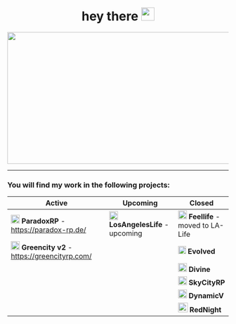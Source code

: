 
 

 <h1 align="center">
  hey there
  <img src="https://media.giphy.com/media/hvRJCLFzcasrR4ia7z/giphy.gif" width="30px"/>
</h1>


<div align="center">
  <img src="https://cdn.hashnode.com/res/hashnode/image/upload/v1595331045788/7DTc5AKaw.gif?auto=format,compress&gif-q=60&format=webm" width="600" height="300"/>
</div>

---

### You will find my work in the following projects:


| Active          | Upcoming        | Closed          |
| --------------- | --------------- | --------------- |
| <img src="https://media.discordapp.net/attachments/1022502818185224193/1080249319405391882/1640714005402.png?width=673&height=673" width="20px"/> **ParadoxRP** - https://paradox-rp.de/ | <img src="https://media.discordapp.net/attachments/1022502818185224193/1080250503272878110/Logo-Gelb.png" width="20px"/> **LosAngelesLife** - upcoming | <img src="https://media.discordapp.net/attachments/1022502818185224193/1080253196322226206/FLnew.png?width=1011&height=673" width="20px"/> **Feellife** - moved to LA-Life |
| <img src="https://media.discordapp.net/attachments/1022502818185224193/1080249944776118454/GC_Projektleitung.png" width="20px"/> **Greencity v2** - https://greencityrp.com/ |  | <img src="https://media.discordapp.net/attachments/1022502818185224193/1080251590784581682/circle-cropped_10.png?width=673&height=673" width="18px"/> **Evolved** |
|  |  | <img src="https://media.discordapp.net/attachments/1022502818185224193/1080252512495480922/d-logo-dd.png" width="20px"/> **Divine** |
|  |  | <img src="https://media.discordapp.net/attachments/1022502818185224193/1080254344710082590/awdawdawdawd.png" width="20px"/> **SkyCityRP** |
|  |  | <img src="https://media.discordapp.net/attachments/1022502818185224193/1080252911218606110/transparent-gro.png" width="20px"/> **DynamicV** |
|  |  | <img src="https://media.discordapp.net/attachments/1022502818185224193/1080253654600273920/1618957968016.png?width=643&height=673" width="22px"/> **RedNight** |
